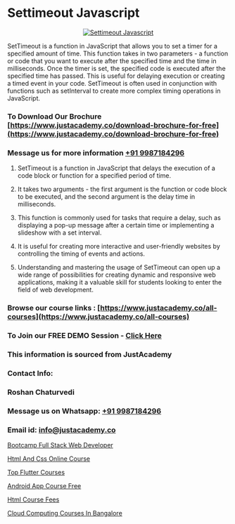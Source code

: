 # Settimeout Javascript

<p align="center">
  <a href="https://justacademy.co/course-detail/javascript-training">
    <img src="https://justacademy.co/storage2/course_image/1676636853_course_image.webp" alt="Settimeout Javascript">
  </a>
</p>


SetTimeout is a function in JavaScript that allows you to set a timer for a specified amount of time. This function takes in two parameters - a function or code that you want to execute after the specified time and the time in milliseconds. Once the timer is set, the specified code is executed after the specified time has passed. This is useful for delaying execution or creating a timed event in your code. SetTimeout is often used in conjunction with functions such as setInterval to create more complex timing operations in JavaScript. 
### To Download Our Brochure [https://www.justacademy.co/download-brochure-for-free](https://www.justacademy.co/download-brochure-for-free)
### Message us for more information [+91 9987184296](https://api.whatsapp.com/send?phone=919987184296)
1) SetTimeout is a function in JavaScript that delays the execution of a code block or function for a specified period of time.

2) It takes two arguments - the first argument is the function or code block to be executed, and the second argument is the delay time in milliseconds.

3) This function is commonly used for tasks that require a delay, such as displaying a pop-up message after a certain time or implementing a slideshow with a set interval.

4) It is useful for creating more interactive and user-friendly websites by controlling the timing of events and actions.

5) Understanding and mastering the usage of SetTimeout can open up a wide range of possibilities for creating dynamic and responsive web applications, making it a valuable skill for students looking to enter the field of web development.

### Browse our course links : [https://www.justacademy.co/all-courses](https://www.justacademy.co/all-courses) 
### To Join our FREE DEMO Session - [Click Here](https://www.justacademy.co/register-for-course-demo)


### This information is sourced from JustAcademy
### Contact Info:
### Roshan Chaturvedi
### Message us on Whatsapp: [+91 9987184296](https://api.whatsapp.com/send?phone=919987184296)
### Email id: [info@justacademy.co](mailto:info@justacademy.co)
                
[Bootcamp Full Stack Web Developer](https://www.linkedin.com/pulse/bootcamp-full-stack-web-developer-justacademy-las-vegas-rbdbf?trackingId=iCQWzqLzM6cUVuRrK%2Fwx4A%3D%3D&lipi=urn%3Ali%3Apage%3Ad_flagship3_company_admin%3B72drtJzFRpOZi%2BIA7t6Uhg%3D%3D)

[Html And Css Online Course](https://www.linkedin.com/pulse/html-css-online-course-justacademy-boston-btspe?trackingId=SGI14hE2ksf%2FFH9m2RSZ%2Bw%3D%3D&lipi=urn%3Ali%3Apage%3Ad_flagship3_company_admin%3BTbY8fN%2BZSiWS3%2FqQQu1Jtw%3D%3D)

[Top Flutter Courses](https://medium.com/@akanshapatil/top-flutter-courses-22ca3ff4bc2c)

[Android App Course Free](https://medium.com/@akanshapatil/android-app-course-free-92ef84b88206)

[Html Course Fees](https://justacademyin.github.io/justacademy/html-course-fees)

[Cloud Computing Courses In Bangalore](https://justacademyin.github.io/justacademy/cloud-computing-courses-in-bangalore)

